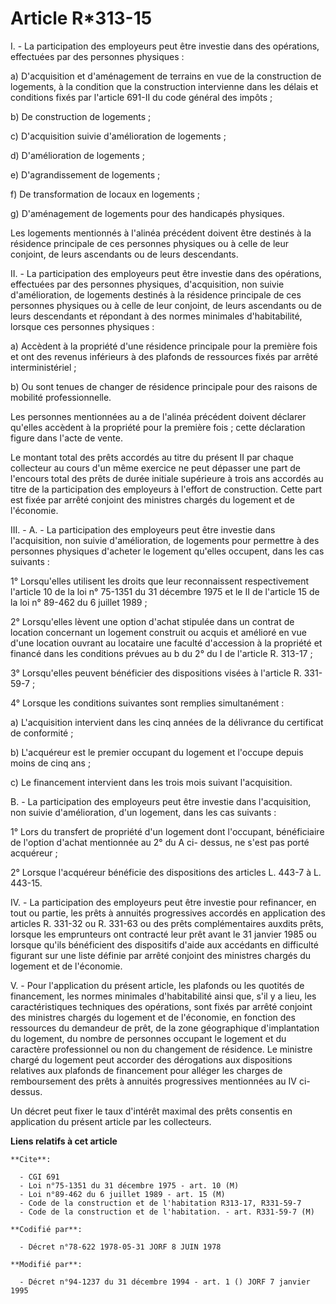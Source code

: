 # Article R*313-15

I. - La participation des employeurs peut être investie dans des opérations, effectuées par des personnes physiques :

a) D'acquisition et d'aménagement de terrains en vue de la construction de logements, à la condition que la construction
intervienne dans les délais et conditions fixés par l'article 691-II du code général des impôts ;

b) De construction de logements ;

c) D'acquisition suivie d'amélioration de logements ;

d) D'amélioration de logements ;

e) D'agrandissement de logements ;

f) De transformation de locaux en logements ;

g) D'aménagement de logements pour des handicapés physiques.

Les logements mentionnés à l'alinéa précédent doivent être destinés à la résidence principale de ces personnes physiques ou à
celle de leur conjoint, de leurs ascendants ou de leurs descendants.

II. - La participation des employeurs peut être investie dans des opérations, effectuées par des personnes physiques,
d'acquisition, non suivie d'amélioration, de logements destinés à la résidence principale de ces personnes physiques ou à
celle de leur conjoint, de leurs ascendants ou de leurs descendants et répondant à des normes minimales d'habitabilité,
lorsque ces personnes physiques :

a) Accèdent à la propriété d'une résidence principale pour la première fois et ont des revenus inférieurs à des plafonds de
ressources fixés par arrêté interministériel ;

b) Ou sont tenues de changer de résidence principale pour des raisons de mobilité professionnelle.

Les personnes mentionnées au a de l'alinéa précédent doivent déclarer qu'elles accèdent à la propriété pour la première
fois ; cette déclaration figure dans l'acte de vente.

Le montant total des prêts accordés au titre du présent II par chaque collecteur au cours d'un même exercice ne peut dépasser
une part de l'encours total des prêts de durée initiale supérieure à trois ans accordés au titre de la participation des
employeurs à l'effort de construction. Cette part est fixée par arrêté conjoint des ministres chargés du logement et de
l'économie.

III. - A. - La participation des employeurs peut être investie dans l'acquisition, non suivie d'amélioration, de logements
pour permettre à des personnes physiques d'acheter le logement qu'elles occupent, dans les cas suivants :

1° Lorsqu'elles utilisent les droits que leur reconnaissent respectivement l'article 10 de la loi n° 75-1351 du 31 décembre
1975 et le II de l'article 15 de la loi n° 89-462 du 6 juillet 1989 ;

2° Lorsqu'elles lèvent une option d'achat stipulée dans un contrat de location concernant un logement construit ou acquis et
amélioré en vue d'une location ouvrant au locataire une faculté d'accession à la propriété et financé dans les conditions
prévues au b du 2° du I de l'article R. 313-17 ;

3° Lorsqu'elles peuvent bénéficier des dispositions visées à l'article R. 331-59-7 ;

4° Lorsque les conditions suivantes sont remplies simultanément :

a) L'acquisition intervient dans les cinq années de la délivrance du certificat de conformité ;

b) L'acquéreur est le premier occupant du logement et l'occupe depuis moins de cinq ans ;

c) Le financement intervient dans les trois mois suivant l'acquisition.

B. - La participation des employeurs peut être investie dans l'acquisition, non suivie d'amélioration, d'un logement, dans
les cas suivants :

1° Lors du transfert de propriété d'un logement dont l'occupant, bénéficiaire de l'option d'achat mentionnée au 2° du A ci-
dessus, ne s'est pas porté acquéreur ;

2° Lorsque l'acquéreur bénéficie des dispositions des articles L. 443-7 à L. 443-15.

IV. - La participation des employeurs peut être investie pour refinancer, en tout ou partie, les prêts à annuités
progressives accordés en application des articles R. 331-32 ou R. 331-63 ou des prêts complémentaires auxdits prêts, lorsque
les emprunteurs ont contracté leur prêt avant le 31 janvier 1985 ou lorsque qu'ils bénéficient des dispositifs d'aide aux
accédants en difficulté figurant sur une liste définie par arrêté conjoint des ministres chargés du logement et de
l'économie.

V. - Pour l'application du présent article, les plafonds ou les quotités de financement, les normes minimales d'habitabilité
ainsi que, s'il y a lieu, les caractéristiques techniques des opérations, sont fixés par arrêté conjoint des ministres
chargés du logement et de l'économie, en fonction des ressources du demandeur de prêt, de la zone géographique d'implantation
du logement, du nombre de personnes occupant le logement et du caractère professionnel ou non du changement de résidence. Le
ministre chargé du logement peut accorder des dérogations aux dispositions relatives aux plafonds de financement pour alléger
les charges de remboursement des prêts à annuités progressives mentionnées au IV ci-dessus.

Un décret peut fixer le taux d'intérêt maximal des prêts consentis en application du présent article par les collecteurs.

**Liens relatifs à cet article**

	**Cite**:

	  - CGI 691
	  - Loi n°75-1351 du 31 décembre 1975 - art. 10 (M)
	  - Loi n°89-462 du 6 juillet 1989 - art. 15 (M)
	  - Code de la construction et de l'habitation R313-17, R331-59-7
	  - Code de la construction et de l'habitation. - art. R331-59-7 (M)

	**Codifié par**:

	  - Décret n°78-622 1978-05-31 JORF 8 JUIN 1978

	**Modifié par**:

	  - Décret n°94-1237 du 31 décembre 1994 - art. 1 () JORF 7 janvier 1995
